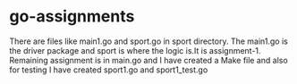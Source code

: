 # go-assignments
 There are files like  main1.go and sport.go in sport directory. The main1.go  is the driver package and sport is where the logic is.It is assignment-1. Remaining assignment is in main.go and I have created a Make file and also for testing I have created sport1.go and sport1_test.go
 
